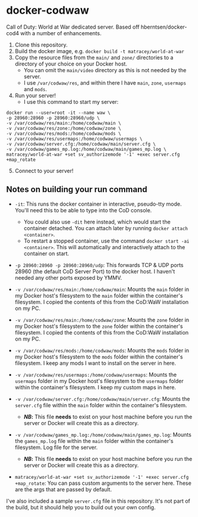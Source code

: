 # docker-codwaw
Call of Duty: World at War dedicated server. Based off hberntsen/docker-cod4 with a number of enhancements.

1. Clone this repository.
2. Build the docker image, e.g. `docker build -t matracey/world-at-war`
3. Copy the resource files from the `main/` and `zone/` directories to a directory of your choice on your Docker host.
    * You can omit the `main/video` directory as this is not needed by the server. 
    * I use `/var/codwaw/res`, and within there I have `main`, `zone`, `usermaps` and `mods`.
4. Run your server!
    * I use this command to start my server:
~~~
docker run --user=root -it --name waw \
-p 28960:28960 -p 28960:28960/udp \
-v /var/codwaw/res/main:/home/codwaw/main \
-v /var/codwaw/res/zone:/home/codwaw/zone \
-v /var/codwaw/res/mods:/home/codwaw/mods \
-v /var/codwaw/res/usermaps:/home/codwaw/usermaps \
-v /var/codwaw/server.cfg:/home/codwaw/main/server.cfg \
-v /var/codwaw/games_mp.log:/home/codwaw/main/games_mp.log \
matracey/world-at-war +set sv_authorizemode '-1' +exec server.cfg +map_rotate
~~~
5. Connect to your server!

## Notes on building your run command
* `-it`: This runs the docker container in interactive, pseudo-tty mode. You'll need this to be able to type into the CoD console.
    * You could also use `-dit` here instead, which would start the container detached. You can attach later by running `docker attach <container>`.
    * To restart a stopped container, use the command `docker start -ai <container>`. This will automatically and interactively attach to the container on start.

* `-p 28960:28960 -p 28960:28960/udp`: This forwards TCP & UDP ports 28960 (the default CoD Server Port) to the docker host. I haven't needed any other ports exposed by YMMV.

* `-v /var/codwaw/res/main:/home/codwaw/main`: Mounts the `main` folder in my Docker host's filesystem to the `main` folder within the container's filesystem. I copied the contents of this from the CoD:WaW installation on my PC.

* `-v /var/codwaw/res/main:/home/codwaw/zone`: Mounts the `zone` folder in my Docker host's filesystem to the `zone` folder within the container's filesystem. I copied the contents of this from the CoD:WaW installation on my PC.

* `-v /var/codwaw/res/mods:/home/codwaw/mods`: Mounts the `mods` folder in my Docker host's filesystem to the `mods` folder within the container's filesystem. I keep any mods I want to install on the server in here.

* `-v /var/codwaw/res/usermaps:/home/codwaw/usermaps`: Mounts the `usermaps` folder in my Docker host's filesystem to the `usermaps` folder within the container's filesystem. I keep my custom maps in here.

* `-v /var/codwaw/server.cfg:/home/codwaw/main/server.cfg`: Mounts the `server.cfg` file within the `main` folder within the container's filesystem. 
    * __*NB*:__ This file **needs** to exist on your host machine before you run the server or Docker will create this as a directory. 

* `-v /var/codwaw/games_mp.log:/home/codwaw/main/games_mp.log`: Mounts the `games_mp.log` file within the `main` folder within the container's filesystem. Log file for the server. 
    * __*NB*:__ This file **needs** to exist on your host machine before you run the server or Docker will create this as a directory.

* `matracey/world-at-war +set sv_authorizemode '-1' +exec server.cfg +map_rotate`: You can pass custom arguments to the server here. These are the args that are passed by default.

I've also included a sample `server.cfg` file in this repository. It's not part of the build, but it should help you to build out your own config. 